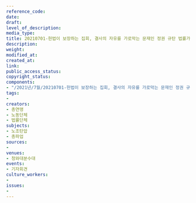 ```yaml
---
reference_code: 
date: 
draft: 
level_of_description: 
media_type: 
title: 20210701-헌법이 보장하는 집회, 결사의 자유를 가로막는 문재인 정권 규탄 법률가, 법률단체 기자회견
description: 
weight: 
modified_at: 
created_at: 
link: 
public_access_status: 
copyright_status: 
components:
- "/2021년/7월/20210701-헌법이 보장하는 집회, 결사의 자유를 가로막는 문재인 정권 규탄 법률가, 법률단체 기자회견/_1D20725.jpg"
tags:
- 
creators:
- 총연맹
- 노동단체
- 법률단체
subjects:
- 노조탄압
- 총파업
sources:
- 
venues:
- 청와대분수대
events:
- 기자회견
culture_workers:
- 
issues:
- 
---
```

